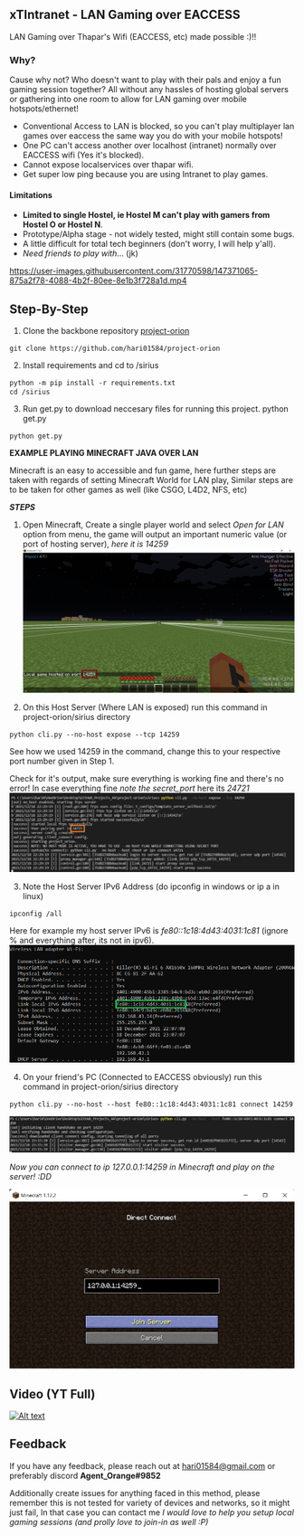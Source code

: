 ## xTIntranet - LAN Gaming over EACCESS
LAN Gaming over Thapar's Wifi (EACCESS, etc) made possible :)!!
### Why?
Cause why not? Who doesn't want to play with their pals and enjoy a fun gaming session together? All without any hassles of hosting global servers or gathering into one room to allow for LAN gaming over mobile hotspots/ethernet!

* Conventional Access to LAN is blocked, so you can't play multiplayer lan games over eaccess the same way you do with your mobile hotspots!
* One PC can't access another over localhost (intranet) normally over EACCESS wifi (Yes it's blocked).
* Cannot expose localservices over thapar wifi.
* Get super low ping because you are using Intranet to play games.
#### Limitations
* **Limited to single Hostel, ie Hostel M can't play with gamers from Hostel O or Hostel N**.
* Prototype/Alpha stage - not widely tested, might still contain some bugs.
* A little difficult for total tech beginners (don't worry, I will help y'all).
* *Need friends to play with*... (jk)

https://user-images.githubusercontent.com/31770598/147371065-875a2f78-4088-4b2f-80ee-8e1b3f728a1d.mp4


## Step-By-Step
1. Clone the backbone repository [project-orion](https://github.com/hari01584/project-orion)
```
git clone https://github.com/hari01584/project-orion
```
2. Install requirements and cd to /sirius
```
python -m pip install -r requirements.txt
cd /sirius
```
3. Run get.py to download neccesary files for running this project.
python get.py
```
python get.py
```

**EXAMPLE PLAYING MINECRAFT JAVA OVER LAN**

Minecraft is an easy to accessible and fun game, here further steps are taken with regards of setting Minecraft World for LAN play, Similar steps are to be taken for other games as well (like CSGO, L4D2, NFS, etc)

***STEPS***

1. Open Minecraft, Create a single player world and select *Open for LAN* option from menu, the game will output an important numeric value (or port of hosting server), *here it is 14259*
![game_open_lan](https://raw.githubusercontent.com/hari01584/xTIntranet/main/game_open_lan.png)

2. On this Host Server (Where LAN is exposed) run this command in project-orion/sirius directory
```
python cli.py --no-host expose --tcp 14259
```
See how we used 14259 in the command, change this to your respective port number given in Step 1.

Check for it's output, make sure everything is working fine and there's no error! In case everything fine *note the secret_port* here its *24721*
![get_secret_port](https://raw.githubusercontent.com/hari01584/xTIntranet/main/get_secret_port.png)

3. Note the Host Server IPv6 Address (do ipconfig in windows or ip a in linux)
```
ipconfig /all
```

Here for example my host server IPv6 is *fe80::1c18:4d43:4031:1c81* (ignore % and everything after, its not in ipv6).
![see_ipv6](https://raw.githubusercontent.com/hari01584/xTIntranet/main/see_ipv6.png)

4. On your friend's PC (Connected to EACCESS obviously)  run this command in project-orion/sirius directory
```
python cli.py --no-host --host fe80::1c18:4d43:4031:1c81 connect 14259
```
![connect_secret_port](https://raw.githubusercontent.com/hari01584/xTIntranet/main/connect_secret_port.png)

*Now you can connect to ip *127.0.0.1:14259* in Minecraft and play on the server! :DD*

![local_connect_client](https://raw.githubusercontent.com/hari01584/xTIntranet/main/local_connect_client.png)

## Video (YT Full)
[![Alt text](https://img.youtube.com/vi/dvy7OiLBpoo/0.jpg)](https://www.youtube.com/watch?v=dvy7OiLBpoo)


## Feedback

If you have any feedback, please reach out at hari01584@gmail.com or preferably discord **Agent_Orange#9852**

Additionally create issues for anything faced in this method, please remember this is not tested for variety of devices and networks, so it might just fail, In that case you can contact me *I would love to help you setup local gaming sessions (and prolly love to join-in as well :P)*
